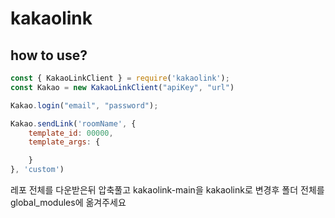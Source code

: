 # kakaolink
## how to use?
```javascript
const { KakaoLinkClient } = require('kakaolink');
const Kakao = new KakaoLinkClient("apiKey", "url")

Kakao.login("email", "password");

Kakao.sendLink('roomName', {
    template_id: 00000,
    template_args: {

    }
}, 'custom')
```

레포 전체를 다운받은뒤 압축풀고 kakaolink-main을 kakaolink로 변경후 폴더 전체를 global_modules에 옮겨주세요